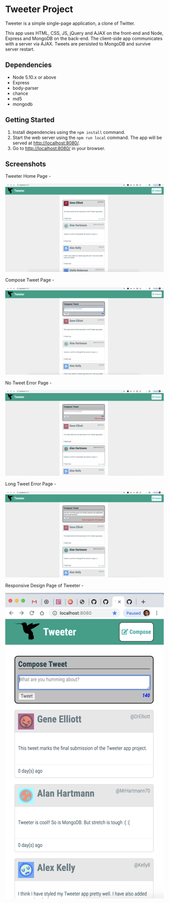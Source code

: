 # Tweeter Project

Tweeter is a simple single-page application, a clone of Twitter.

This app uses HTML, CSS, JS, jQuery and AJAX on the front-end and Node, Express and MongoDB on the back-end. The client-side app communicates with a server via AJAX. Tweets are persisted to MongoDB and survive server restart.

## Dependencies

- Node 5.10.x or above
- Express
- body-parser
- chance
- md5
- mongodb

## Getting Started

1. Install dependencies using the `npm install` command.
2. Start the web server using the `npm run local` command. The app will be served at <http://localhost:8080/>.
3. Go to <http://localhost:8080/> in your browser.

## Screenshots

Tweeter Home Page -

![Tweeter Home Page](https://github.com/poushitaguha/tweeter/blob/master/docs/tweeter-home-page.png "Tweeter Home Page")


Compose Tweet Page -

![Compose Tweet Page](https://github.com/poushitaguha/tweeter/blob/master/docs/compose-tweet-page.png "Compose Tweet Page")


No Tweet Error Page -

![No Tweet Error Page](https://github.com/poushitaguha/tweeter/blob/master/docs/no-tweet-error-page.png "No Tweet Error Page")


Long Tweet Error Page -

![Long Tweet Error Page](https://github.com/poushitaguha/tweeter/blob/master/docs/long-tweet-error-page.png "Long Tweet Error Page")


Responsive Design Page of Tweeter -

![Tweeter Responsive Design](https://github.com/poushitaguha/tweeter/blob/master/docs/tweeter-responsive-design.png "Tweeter Responsive Design")
